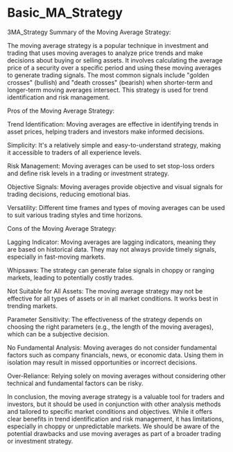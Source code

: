 # Basic_MA_Strategy
3MA_Strategy
Summary of the Moving Average Strategy:

The moving average strategy is a popular technique in investment and trading that uses moving averages to analyze price trends and make decisions about buying or selling assets. 
It involves calculating the average price of a security over a specific period and using these moving averages to generate trading signals. 
The most common signals include "golden crosses" (bullish) and "death crosses" (bearish) when shorter-term and longer-term moving averages intersect. 
This strategy is used for trend identification and risk management.

Pros of the Moving Average Strategy:

Trend Identification: Moving averages are effective in identifying trends in asset prices, helping traders and investors make informed decisions.

Simplicity: It's a relatively simple and easy-to-understand strategy, making it accessible to traders of all experience levels.

Risk Management: Moving averages can be used to set stop-loss orders and define risk levels in a trading or investment strategy.

Objective Signals: Moving averages provide objective and visual signals for trading decisions, reducing emotional bias.

Versatility: Different time frames and types of moving averages can be used to suit various trading styles and time horizons.

Cons of the Moving Average Strategy:

Lagging Indicator: Moving averages are lagging indicators, meaning they are based on historical data. They may not always provide timely signals, especially in fast-moving markets.

Whipsaws: The strategy can generate false signals in choppy or ranging markets, leading to potentially costly trades.

Not Suitable for All Assets: The moving average strategy may not be effective for all types of assets or in all market conditions. It works best in trending markets.

Parameter Sensitivity: The effectiveness of the strategy depends on choosing the right parameters (e.g., the length of the moving averages), which can be a subjective decision.

No Fundamental Analysis: Moving averages do not consider fundamental factors such as company financials, news, or economic data. Using them in isolation may result in missed opportunities or incorrect decisions.

Over-Reliance: Relying solely on moving averages without considering other technical and fundamental factors can be risky.


In conclusion, the moving average strategy is a valuable tool for traders and investors, but it should be used in conjunction with other analysis methods and tailored to specific market conditions and objectives. 
While it offers clear benefits in trend identification and risk management, it has limitations, especially in choppy or unpredictable markets. 
We should be aware of the potential drawbacks and use moving averages as part of a broader trading or investment strategy.
